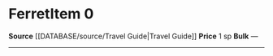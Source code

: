 ﻿---
id: '1677'
item_category: Animals and Gear
item_subcategory: Animals
level: '0'
name: Ferret
price: 1 sp
rarity: Common
source: '[[DATABASE/source/Travel Guide|Travel Guide]]'
subcategory: animalgear
type: Item

---
# Ferret<span class="item-type">Item 0</span>

**Source** [[DATABASE/source/Travel Guide|Travel Guide]]
**Price** 1 sp
**Bulk** —

---